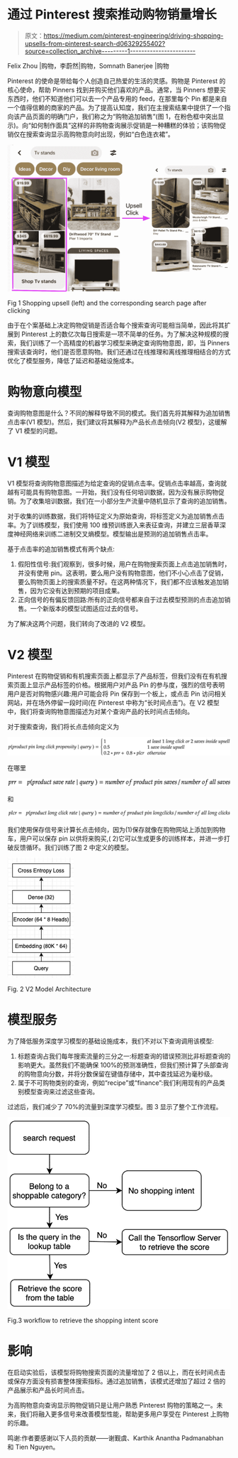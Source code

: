 # 通过 Pinterest 搜索推动购物销量增长

> 原文：<https://medium.com/pinterest-engineering/driving-shopping-upsells-from-pinterest-search-d06329255402?source=collection_archive---------1----------------------->

Felix Zhou |购物，李蔚然|购物，Somnath Banerjee |购物

Pinterest 的使命是带给每个人创造自己热爱的生活的灵感。购物是 Pinterest 的核心使命，帮助 Pinners 找到并购买他们喜欢的产品。通常，当 Pinners 想要买东西时，他们不知道他们可以去一个产品专用的 feed，在那里每个 Pin 都是来自一个值得信赖的商家的产品。为了提高认知度，我们在主搜索结果中提供了一个指向该产品页面的明确门户，我们称之为“购物追加销售”(图 1，在粉色框中突出显示)。向“如何制作面具”这样的非购物查询展示促销是一种糟糕的体验；该购物促销仅在搜索查询显示高购物意向时出现，例如“白色连衣裙”。

![](img/969633264f23e2bacf46ea909088a107.png)

Fig 1 Shopping upsell (left) and the corresponding search page after clicking

由于在个案基础上决定购物促销是否适合每个搜索查询可能相当简单，因此将其扩展到 Pinterest 上的数亿次每日搜索是一项不简单的任务。为了解决这种规模的搜索，我们训练了一个高精度的机器学习模型来确定查询购物意图，即，当 Pinners 搜索该查询时，他们是否愿意购物。我们还通过在线推理和离线推理相结合的方式优化了模型服务，降低了延迟和基础设施成本。

# 购物意向模型

查询购物意图是什么？不同的解释导致不同的模式。我们首先将其解释为追加销售点击率(V1 模型)。然后，我们建议将其解释为产品长点击倾向(V2 模型)，这缓解了 V1 模型的问题。

# V1 模型

V1 模型将查询购物意图描述为给定查询的促销点击率。促销点击率越高，查询就越有可能具有购物意图。一开始，我们没有任何培训数据，因为没有展示购物促销。为了收集培训数据，我们在一小部分生产流量中随机显示了查询的追加销售。

对于收集的训练数据，我们将特征定义为原始查询，将标签定义为追加销售点击率。为了训练模型，我们使用 100 维预训练嵌入来表征查询，并建立三层香草深度神经网络来训练二进制交叉熵模型。模型输出是预测的追加销售点击率。

基于点击率的追加销售模式有两个缺点:

1.  假阳性信号:我们观察到，很多时候，用户在购物搜索页面上点击追加销售时，并没有使用 pin。这表明，要么用户没有购物意图，他们不小心点击了促销，要么购物页面上的搜索质量不好。在这两种情况下，我们都不应该触发追加销售，因为它没有达到预期的项目成果。
2.  正向信号的有偏反馈回路:所有的正向信号都来自于过去模型预测的点击追加销售。一个新版本的模型试图适应过去的信号。

为了解决这两个问题，我们转向了改进的 V2 模型。

# V2 模型

Pinterest 在购物促销和有机搜索页面上都显示了产品标签，但我们没有在有机搜索页面上显示产品标签的价格。根据用户对产品 Pin 的参与度，强烈的信号表明用户是否对购物感兴趣:用户可能会将 Pin 保存到一个板上，或点击 Pin 访问相关网站，并在场外停留一段时间(在 Pinterest 中称为“长时间点击”)。在 V2 模型中，我们将查询购物意图描述为对某个查询产品的长时间点击倾向。

对于搜索查询，我们将长点击倾向定义为

![](img/db62b0749c6a323313af67a266e152ed.png)

在哪里

![](img/c57d016a2eb5cb2689d0913d451507c3.png)

和

![](img/8bff781f4eb7419899ae63418f5485e6.png)

我们使用保存信号来计算长点击倾向，因为(1)保存就像在购物网站上添加到购物车，用户可以保存 pin 以供将来购买,( 2)它可以生成更多的训练样本，并进一步打破反馈循环。我们训练了图 2 中定义的模型。

![](img/f6c3b602ae08914eccc550323ad34fea.png)

Fig. 2 V2 Model Architecture

# 模型服务

为了降低服务深度学习模型的基础设施成本，我们不对以下查询调用该模型:

1.  标题查询占我们每年搜索流量的三分之一:标题查询的错误预测比非标题查询的影响更大。虽然我们不能确保 100%的预测准确性，但我们预计算了头部查询的购物意向分数，并将分数保留在键值存储中，其中查找延迟为毫秒级。
2.  属于不可购物类别的查询，例如“recipe”或“finance”:我们利用现有的产品类别模型查询来过滤这些查询。

过滤后，我们减少了 70%的流量到深度学习模型。图 3 显示了整个工作流程。

![](img/715c9240ce2678dc777e9e0770ac2e19.png)

Fig.3 workflow to retrieve the shopping intent score

# 影响

在启动实验后，该模型将购物搜索页面的流量增加了 2 倍以上，而在长时间点击或保存方面没有损害整体搜索指标。通过追加销售，该模式还增加了超过 2 倍的产品展示和产品长时间点击。

为高购物意向查询显示购物促销只是让用户熟悉 Pinterest 购物的策略之一。未来，我们将融入更多信号来改善模型性能，帮助更多用户享受在 Pinterest 上购物的乐趣。

鸣谢:作者要感谢以下人员的贡献——谢觐虞、Karthik Anantha Padmanabhan 和 Tien Nguyen。